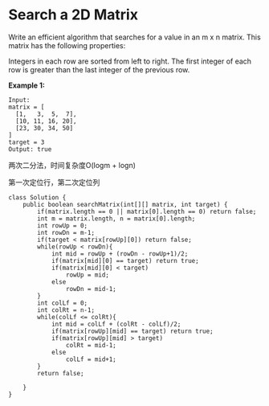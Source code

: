# Search a 2D Matrix

Write an efficient algorithm that searches for a value in an m x n matrix. This matrix has the following properties:

Integers in each row are sorted from left to right.
The first integer of each row is greater than the last integer of the previous row.

**Example 1:**
```
Input:
matrix = [
  [1,   3,  5,  7],
  [10, 11, 16, 20],
  [23, 30, 34, 50]
]
target = 3
Output: true
```
两次二分法，时间复杂度O(logm + logn)

第一次定位行，第二次定位列

```
class Solution {
    public boolean searchMatrix(int[][] matrix, int target) {
        if(matrix.length == 0 || matrix[0].length == 0) return false;
        int m = matrix.length, n = matrix[0].length;
        int rowUp = 0;
        int rowDn = m-1;
        if(target < matrix[rowUp][0]) return false;
        while(rowUp < rowDn){
            int mid = rowUp + (rowDn - rowUp+1)/2;
            if(matrix[mid][0] == target) return true;
            if(matrix[mid][0] < target)
                rowUp = mid;
            else
                rowDn = mid-1;
        }
        int colLf = 0;
        int colRt = n-1;
        while(colLf <= colRt){
            int mid = colLf + (colRt - colLf)/2;
            if(matrix[rowUp][mid] == target) return true;
            if(matrix[rowUp][mid] > target)
                colRt = mid-1;
            else
                colLf = mid+1;
        }
        return false;
        
    }
}
```
